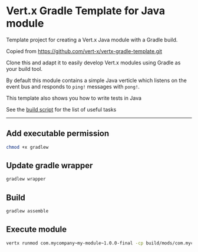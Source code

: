 # Vert.x Gradle Template for Java module

Template project for creating a Vert.x Java module with a Gradle build.

Copied from https://github.com/vert-x/vertx-gradle-template.git

Clone this and adapt it to easily develop Vert.x modules using Gradle as your build tool.

By default this module contains a simple Java verticle which listens on the event bus and responds to `ping!`
messages with `pong!`.

This template also shows you how to write tests in Java

See the [build script](build.gradle) for the list of useful tasks

-----

## Add executable permission
```bash
chmod +x gradlew
```

## Update gradle wrapper
```bash
gradlew wrapper
```

## Build
```bash
gradlew assemble
```

## Execute module  
```bash
vertx runmod com.mycompany~my-module~1.0.0-final -cp build/mods/com.mycompany~my-module~1.0.0-final
```
